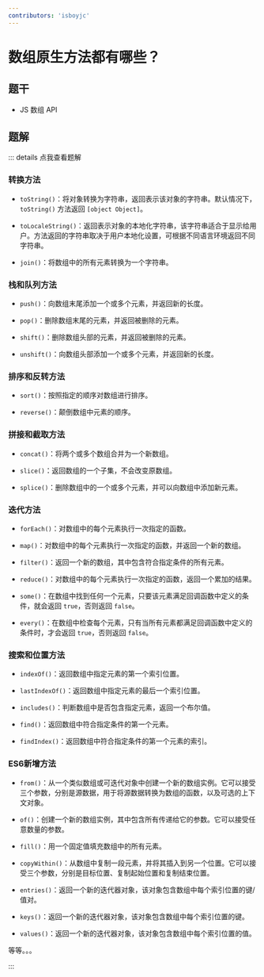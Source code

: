 ```yaml
---
contributors: 'isboyjc'
---
```


# 数组原生方法都有哪些？

## 题干

- JS 数组 API

## 题解

::: details 点我查看题解

### 转换方法

- `toString()`：将对象转换为字符串，返回表示该对象的字符串。默认情况下，`toString()` 方法返回 `[object Object]`。

- `toLocaleString()`：返回表示对象的本地化字符串，该字符串适合于显示给用户。方法返回的字符串取决于用户本地化设置，可根据不同语言环境返回不同字符串。

- `join()`：将数组中的所有元素转换为一个字符串。

### 栈和队列方法

- `push()`：向数组末尾添加一个或多个元素，并返回新的长度。

- `pop()`：删除数组末尾的元素，并返回被删除的元素。

- `shift()`：删除数组头部的元素，并返回被删除的元素。

- `unshift()`：向数组头部添加一个或多个元素，并返回新的长度。

### 排序和反转方法

- `sort()`：按照指定的顺序对数组进行排序。

- `reverse()`：颠倒数组中元素的顺序。

### 拼接和截取方法

- `concat()`：将两个或多个数组合并为一个新数组。

- `slice()`：返回数组的一个子集，不会改变原数组。

- `splice()`：删除数组中的一个或多个元素，并可以向数组中添加新元素。


### 迭代方法

- `forEach()`：对数组中的每个元素执行一次指定的函数。

- `map()`：对数组中的每个元素执行一次指定的函数，并返回一个新的数组。

- `filter()`：返回一个新的数组，其中包含符合指定条件的所有元素。

- `reduce()`：对数组中的每个元素执行一次指定的函数，返回一个累加的结果。

- `some()`：在数组中找到任何一个元素，只要该元素满足回调函数中定义的条件，就会返回 `true`，否则返回 `false`。

- `every()`：在数组中检查每个元素，只有当所有元素都满足回调函数中定义的条件时，才会返回 `true`，否则返回 `false`。


### 搜索和位置方法


- `indexOf()`：返回数组中指定元素的第一个索引位置。

- `lastIndexOf()`：返回数组中指定元素的最后一个索引位置。

- `includes()`：判断数组中是否包含指定元素，返回一个布尔值。

- `find()`：返回数组中符合指定条件的第一个元素。

- `findIndex()`：返回数组中符合指定条件的第一个元素的索引。


### ES6新增方法


- `from()`：从一个类似数组或可迭代对象中创建一个新的数组实例。它可以接受三个参数，分别是源数据，用于将源数据转换为数组的函数，以及可选的上下文对象。

- `of()`：创建一个新的数组实例，其中包含所有传递给它的参数。它可以接受任意数量的参数。

- `fill()`：用一个固定值填充数组中的所有元素。

- `copyWithin()`：从数组中复制一段元素，并将其插入到另一个位置。它可以接受三个参数，分别是目标位置、复制起始位置和复制结束位置。

- `entries()`：返回一个新的迭代器对象，该对象包含数组中每个索引位置的键/值对。

- `keys()`：返回一个新的迭代器对象，该对象包含数组中每个索引位置的键。

- `values()`：返回一个新的迭代器对象，该对象包含数组中每个索引位置的值。


等等。。。

:::
